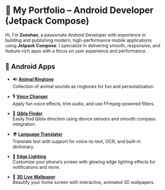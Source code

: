 # 📱 My Portfolio – Android Developer (Jetpack Compose)

Hi, I'm **Zeeshan**, a passionate Android Developer with experience in building and publishing modern, high-performance mobile applications using **Jetpack Compose**. I specialize in delivering smooth, responsive, and feature-rich apps with a focus on user experience and performance.

## 📌 Android Apps

- 🔊 [**Animal Ringtone**](https://play.google.com/store/apps/details?id=com.skytek.animals.ringtone)  
  Collection of animal sounds as ringtones for fun and personalization.

- 🎙️ [**Voice Changer**](https://play.google.com/store/apps/details?id=com.voicechanger.voice.editor.soundeffects)  
  Apply fun voice effects, trim audio, and use FFmpeg-powered filters.

- 🧭 [**Qibla Finder**](https://play.google.com/store/apps/details?id=com.wonder.qiblafinder)  
  Easily find Qibla direction using device sensors and smooth compass integration.

- 🌍 [**Language Translator**](https://play.google.com/store/apps/details?id=com.wonderapps.translator)  
  Translate text with support for voice-to-text, OCR, and built-in dictionary.

- 🌈 [**Edge Lighting**](https://play.google.com/store/apps/details?id=com.skytek.edgelighting&hl=en)  
  Customize your phone’s screen with glowing edge lighting effects for notifications and more.

- 🌌 [**3D Live Wallpaper**](https://play.google.com/store/apps/details?id=com.skytek.live.wallpapers&hl=en)  
  Beautify your home screen with interactive, animated 3D wallpapers.


